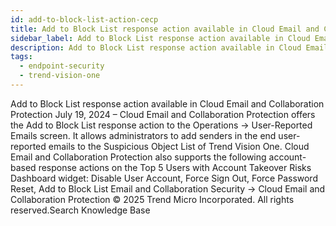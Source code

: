 ```yaml
---
id: add-to-block-list-action-cecp
title: Add to Block List response action available in Cloud Email and Collaboration Protection
sidebar_label: Add to Block List response action available in Cloud Email and Collaboration Protection
description: Add to Block List response action available in Cloud Email and Collaboration Protection
tags:
  - endpoint-security
  - trend-vision-one
---
```


 Add to Block List response action available in Cloud Email and Collaboration Protection July 19, 2024 – Cloud Email and Collaboration Protection offers the Add to Block List response action to the Operations → User-Reported Emails screen. It allows administrators to add senders in the end user-reported emails to the Suspicious Object List of Trend Vision One. Cloud Email and Collaboration Protection also supports the following account-based response actions on the Top 5 Users with Account Takeover Risks Dashboard widget: Disable User Account, Force Sign Out, Force Password Reset, Add to Block List Email and Collaboration Security → Cloud Email and Collaboration Protection © 2025 Trend Micro Incorporated. All rights reserved.Search Knowledge Base